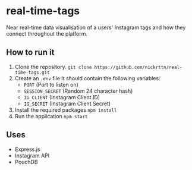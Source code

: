 # real-time-tags
Near real-time data visualisation of a users' Instagram tags and how they connect throughout the platform.

## How to run it

1. Clone the repository.
	 `git clone https://github.com/nickrttn/real-time-tags.git`
2. Create an `.env` file
	 It should contain the following variables:
	 - `PORT` (Port to listen on)
	 - `SESSION_SECRET` (Random 24 character hash)
	 - `IG_CLIENT` (Instagram Client ID)
	 - `IG_SECRET` (Instagram Client Secret)
3. Install the required packages
	 `npm install`
4. Run the application
	 `npm start`

## Uses

- Express.js
- Instagram API
- PouchDB
